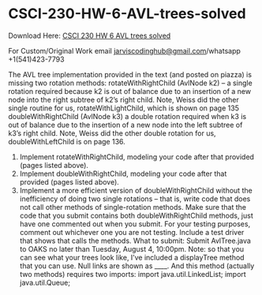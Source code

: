 # CSCI-230-HW-6-AVL-trees-solved

Download Here: [CSCI 230 HW 6 AVL trees solved](https://jarviscodinghub.com/assignment/hw-6-avl-trees-solution/)

For Custom/Original Work email jarviscodinghub@gmail.com/whatsapp +1(541)423-7793

The AVL tree implementation provided in the text (and posted on piazza) is missing two
rotation methods:
rotateWithRightChild (AvlNode k2) – a single rotation required because k2 is out
of balance due to an insertion of a new node into the right subtree of k2’s right child.
Note, Weiss did the other single routine for us, rotateWithLightChild, which is
shown on page 135
doubleWithRightChild (AvlNode k3) a double rotation required when k3 is out of
balance due to the insertion of a new node into the left subtree of k3’s right child.
Note, Weiss did the other double rotation for us, doubleWithLeftChild is on page
136.
1. Implement rotateWithRightChild, modeling your code after that provided (pages
listed above).
2. Implement doubleWithRightChild, modeling your code after that provided (pages
listed above).
3. Implement a more efficient version of doubleWithRightChild without the
inefficiency of doing two single rotations – that is, write code that does not call other
methods of single-rotation methods.
Make sure that the code that you submit contains both doubleWithRightChild methods, just
have one commented out when you submit. For your testing purposes, comment out
whichever one you are not testing.
Include a test driver that shows that calls the methods.
What to submit: Submit AvlTree.java to OAKS no later than Tuesday, August 4,
10:00pm.
Note: so that you can see what your trees look like, I’ve included a displayTree method that
you can use. Null links are shown as ____. And this method (actually two methods) requires
two imports:
import java.util.LinkedList;
import java.util.Queue;
